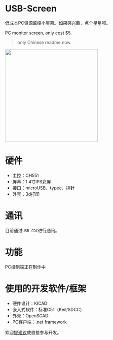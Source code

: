 # USB-Screen

低成本PC资源监控小屏幕。如果感兴趣，点个星星呗。

PC monitor screen, only cost $5.

> only Chinese readme now.

<img height="300" src="https://source.papapoi.com/wp-content/uploads/2020/10/pic-scaled.jpg"/>

# 硬件

- 主控：CH551
- 屏幕：1.4寸IPS彩屏
- 接口：microUSB、typec、排针
- 外壳：3d打印

# 通讯

目前通过`USB CDC`进行通讯。

# 功能

PC控制端正在制作中

# 使用的开发软件/框架

- 硬件设计：KICAD
- 嵌入式软件：标准C51（Keil/SDCC）
- 外壳：OpenSCAD
- PC客户端：.net framework

欢迎[提建议](https://github.com/chenxuuu/USB-Screen/issues)或直接参与开发。

